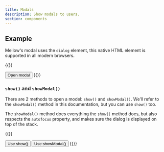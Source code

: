 ```yaml
---
title: Modals
description: Show modals to users.
section: components
---
```


## Example
Mellow's modal uses the `dialog` element, this native HTML element is supported in all modern browsers.

{{<example>}}
<dialog class="modal" id="exampleDialog">
  <form method="dialog" class="modal-header">
    <h3 class="h5">This is a modal</h3>
    <button value="cancel" class="btn-close"><i class="vi vi-xmark"></i></button>
  </form>
  <div class="modal-body">
    <p>Hello world!</p>
    <p>This modal can be closed with the <kb>esc</kb> button.</p>
  </div>
  <form method="dialog" class="modal-footer">
    <button value="cancel" class="btn btn-danger"><i class="vi vi-xmark"></i> Close</button>
  </form>
</dialog>
<button class="btn btn-default" onclick="window.exampleDialog.showModal();">Open modal</button>
{{</example>}}

### `show()` and `showModal()`
There are 2 methods to open a model: `show()` and `showModal()`. We'll refer to the `showModal()` method in this documentation, but you can use `show()` too.

The `showModal()` method does everything the `show()` method does, but also respects the `autofocus` property, and makes sure the dialog is displayed on top of the stack.

{{<example>}}
<dialog class="modal" id="showDialog">
  <form method="dialog" class="modal-header">
    <h3 class="h5">This is a modal</h3>
    <button value="cancel" class="btn-close"><i class="vi vi-xmark"></i></button>
  </form>
  <div class="modal-body">
    <p>Hello world!</p>
    <p>This modal can be closed with the <kb>esc</kb> button.</p>
  </div>
</dialog>
<button class="btn btn-default" onclick="window.showDialog.showModal();">Use show()</button>
<button class="btn btn-default" onclick="window.showDialog.showModal();">Use showModal()</button>
{{</example>}}
